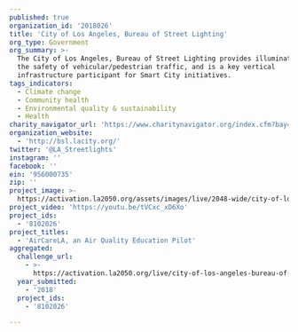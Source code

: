 ```yaml
---
published: true
organization_id: '2018026'
title: 'City of Los Angeles, Bureau of Street Lighting'
org_type: Government
org_summary: >-
  The City of Los Angeles, Bureau of Street Lighting provides illumination for
  the safety of vehicular/pedestrian traffic, and is a key vertical
  infrastructure participant for Smart City initiatives.
tags_indicators:
  - Climate change
  - Community health
  - Environmental quality & sustainability
  - Health
charity_navigator_url: 'https://www.charitynavigator.org/index.cfm?bay=search.profile&ein=956000735'
organization_website:
  - 'http://bsl.lacity.org/'
twitter: '@LA_Streetlights'
instagram: ''
facebook: ''
ein: '956000735'
zip: ''
project_image: >-
  https://activation.la2050.org/assets/images/live/2048-wide/city-of-los-angeles-bureau-of-street-lighting.jpg
project_video: 'https://youtu.be/tVCxc_xD6Xo'
project_ids:
  - '8102026'
project_titles:
  - 'AirCareLA, an Air Quality Education Pilot'
aggregated:
  challenge_url:
    - >-
      https://activation.la2050.org/live/city-of-los-angeles-bureau-of-street-lighting/
  year_submitted:
    - '2018'
  project_ids:
    - '8102026'

---
```

